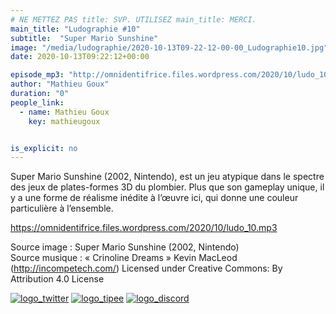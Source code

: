 ```yaml
---
# NE METTEZ PAS title: SVP. UTILISEZ main_title: MERCI.
main_title: "Ludographie #10"
subtitle:  "Super Mario Sunshine"
image: "/media/ludographie/2020-10-13T09-22-12-00-00_Ludographie10.jpg"
date: 2020-10-13T09:22:12+00:00

episode_mp3: "http://omnidentifrice.files.wordpress.com/2020/10/ludo_10.mp3"
author: "Mathieu Goux"
duration: "0"
people_link: 
  - name: Mathieu Goux
    key: mathieugoux


is_explicit: no
---
```


<PodcastHeader/>

<!-- ECRIRE LA DESCRIPTION DE L'EPISODE SOUS CETTE LIGNE -->
<p>Super Mario Sunshine (2002, Nintendo), est un jeu atypique dans le spectre des jeux de plates-formes 3D du plombier. Plus que son gameplay unique, il y a une forme de réalisme inédite à l’œuvre ici, qui donne une couleur particulière à l’ensemble.</p>
<p></p>
<a href="https://omnidentifrice.files.wordpress.com/2020/10/ludo_10.mp3" rel="nofollow">https://omnidentifrice.files.wordpress.com/2020/10/ludo_10.mp3</a>
 
<p>Source image : Super Mario Sunshine (2002, Nintendo)<br>
Source musique : «&nbsp;Crinoline Dreams&nbsp;» Kevin MacLeod (<a title="http://incompetech.com/" href="http://incompetech.com/" rel="nofollow">http://incompetech.com/</a>) Licensed under Creative Commons: By Attribution 4.0 License</p>


<tr>
<td><a href="https://twitter.com/Gouximan" rel="nofollow"><img src="https://ludographiepodcast.files.wordpress.com/2020/08/logo_twitter-1.png?w=750" alt="logo_twitter"></a></td>
<td><a href="http://fr.tipeee.com/calvinball" rel="nofollow"><img src="https://ludographiepodcast.files.wordpress.com/2020/08/logo_tipee-1.png?w=750" alt="logo_tipee"></a></td>
<td><a href="https://discord.com/invite/4RnA9v7" rel="nofollow"><img src="https://ludographiepodcast.files.wordpress.com/2020/08/logo_discord-1.png?w=750" alt="logo_discord"></a></td>
</tr>




